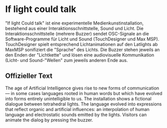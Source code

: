 # If light could talk

"If light Could talk" ist eine experimentelle Medienkunstinstallation, bestehend aus einer Interaktionsschnittstelle, Sound und Licht.
Die Interaktionsschnittstelle (mehrere Buzzer) sendet OSC-Signale an die Software-Programme für Licht und Sound (TouchDesigner und Max MSP).
TouchDesigner spielt entsprechend Lichtanimationen auf den Latlights ab
MaxMSP sonifiziert die "Sprache" des Lichts.
Die Buzzer stehen jeweils an den Enden der "Lichtkette" und lösen eine audiovisuelle Kommunikation (Licht- und Sound-"Wellen" zum jeweils anderen Ende aus.


## Offizieller Text

The age of Artificial Intelligence gives rise to new forms of communication — in some cases languages rooted in human words but which have evolved into forms entirely unintelligible to us. 
The installation shows a fictional dialogue between tetrahedral lights. The language evolved into expressions that reflect organic and artificial influences: 
an interpolation of human language and electrostatic sounds emitted by the lights. Visitors can animate the dialog by pressing the buzzer.

